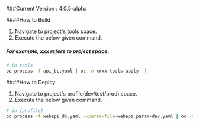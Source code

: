 ###Current Version : 4.0.5-alpha

####How to Build
1. Navigate to project's tools space.
2. Execute the below given command.

##### For example, xxx refers to project space.
```bash
# in tools
oc process -f api_bc.yaml | oc -n xxxx-tools apply -f -

```

####How to Deploy

1. Navigate to  project's profile(dev/test/prod) space.
2. Execute the below given command.

```bash
# in {profile}
oc process -f webapi_dc.yaml --param-file=webapi_param-dev.yaml | oc -n xxx-dev create -f -

```


